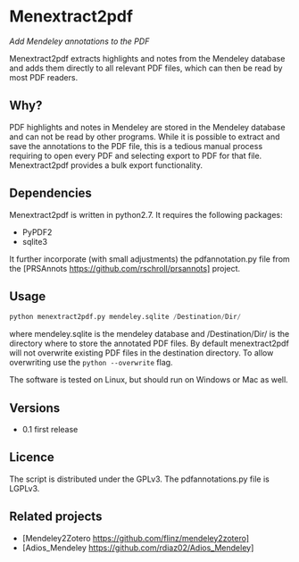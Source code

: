 # Menextract2pdf
*Add Mendeley annotations to the PDF*

Menextract2pdf extracts highlights and notes from the Mendeley database and adds
them directly to all relevant PDF files, which can then be read by most PDF readers. 

## Why?

PDF highlights and notes in Mendeley are stored in the Mendeley database and can not
be read by other programs. While it is possible to extract and save the
annotations to the PDF file, this is a tedious manual process requiring to open
every PDF and selecting export to PDF for that file. Menextract2pdf provides
a bulk export functionality.
 
## Dependencies

Menextract2pdf is written in python2.7. It requires the following packages:
* PyPDF2
* sqlite3

It further incorporate (with small adjustments) the pdfannotation.py file from  the [PRSAnnots https://github.com/rschroll/prsannots] project.

## Usage

```python
python menextract2pdf.py mendeley.sqlite /Destination/Dir/
```
where mendeley.sqlite is the mendeley database and /Destination/Dir/ is the
directory where to store the annotated PDF files. By default menextract2pdf
will not overwrite existing PDF files in the destination directory. To allow
overwriting use the ```python --overwrite``` flag. 

The software is tested on Linux, but should run on Windows or Mac as well. 

## Versions

* 0.1 first release

## Licence

The script is distributed under the GPLv3. The pdfannotations.py file is
LGPLv3. 

## Related projects

* [Mendeley2Zotero https://github.com/flinz/mendeley2zotero]
* [Adios_Mendeley https://github.com/rdiaz02/Adios_Mendeley]

